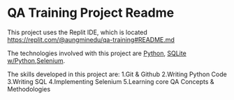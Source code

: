 # QA Training Project Readme
This project uses the Replit IDE, which is located https://replit.com/@aungminedu/qa-training#README.md

The technologies involved with this project are [Python](https://www.python.org/), [SQLite w/Python](https://www.geeksforgreeks.org/python-sqlite/),[Selenium](https://www.selenium.dev/).

The skills developed in this project are:
1.Git & Github
2.Writing Python Code
3.Writing SQL
4.Implementing Selenium
5.Learning core QA Concepts & Methodologies